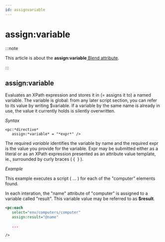 ```yaml
---
id: assignvariable
---
```


# assign:variable




:::note

This article is about the **assign:variable**[ Blend attribute](/Repositories/Blend_attributes).

:::

## **assign:variable**

Evaluates an XPath expression and stores it in (= assigns it to) a named variable. The variable is global: from any later script section, you can refer to its value by writing $variable. If a variable by the same name is already in use, the value it currently holds is silently overwritten.

*Syntax*

```
<pc:*directive*
   assign:*variable* = "*expr*" />
```

The required *variable* identifies the variable by name and the required expr is the value you provide for the variable. Expr may be submitted either as a literal or as an XPath expression presented as an attribute value template, ie., surrounded by curly braces ( {  } ).

*Example*

This example executes a script ( ... ) for each of the "computer" elements found.

In each interation, the "name" attribute of "computer" is assigned to a variable called "result". This variable value may be referred to as **$result**.

```xml
<pc:each
   select="env/computers/computer"
   assign:result="@name"

   ...

/>
```

 